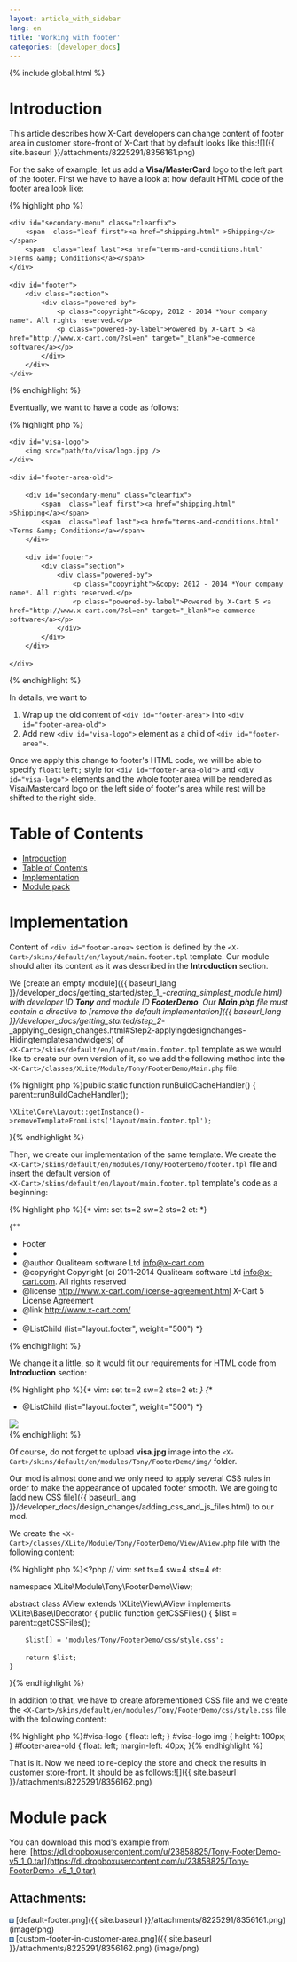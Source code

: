```yaml
---
layout: article_with_sidebar
lang: en
title: 'Working with footer'
categories: [developer_docs]
---
```


{% include global.html %}

# Introduction

This article describes how X-Cart developers can change content of footer area in customer store-front of X-Cart that by default looks like this:![]({{ site.baseurl }}/attachments/8225291/8356161.png)

For the sake of example, let us add a **Visa/MasterCard** logo to the left part of the footer. First we have to have a look at how default HTML code of the footer area look like:

{% highlight php %}<div id="footer-area">

	<div id="secondary-menu" class="clearfix">
		<span  class="leaf first"><a href="shipping.html" >Shipping</a></span>
		<span  class="leaf last"><a href="terms-and-conditions.html" >Terms &amp; Conditions</a></span>
	</div>

	<div id="footer">
		<div class="section">
			<div class="powered-by">
				<p class="copyright">&copy; 2012 - 2014 *Your company name*. All rights reserved.</p>
				<p class="powered-by-label">Powered by X-Cart 5 <a href="http://www.x-cart.com/?sl=en" target="_blank">e-commerce software</a></p>
			</div>
		</div>
	</div>

</div>{% endhighlight %}

Eventually, we want to have a code as follows:

{% highlight php %}<div id="footer-area">

	<div id="visa-logo">
		<img src="path/to/visa/logo.jpg />
	</div>

	<div id="footer-area-old">

		<div id="secondary-menu" class="clearfix">
			<span  class="leaf first"><a href="shipping.html" >Shipping</a></span>
			<span  class="leaf last"><a href="terms-and-conditions.html" >Terms &amp; Conditions</a></span>
		</div>

		<div id="footer">
			<div class="section">
				<div class="powered-by">
					<p class="copyright">&copy; 2012 - 2014 *Your company name*. All rights reserved.</p>
					<p class="powered-by-label">Powered by X-Cart 5 <a href="http://www.x-cart.com/?sl=en" target="_blank">e-commerce software</a></p>
				</div>
			</div>
		</div>

	</div>

</div>{% endhighlight %}

In details, we want to 

1.  Wrap up the old content of `<div id="footer-area">` into `<div id="footer-area-old">`
2.  Add new `<div id="visa-logo">` element as a child of `<div id="footer-area">`. 

Once we apply this change to footer's HTML code, we will be able to specify `float:left;` style for `<div id="footer-area-old">` and `<div id="visa-logo">` elements and the whole footer area will be rendered as Visa/Mastercard logo on the left side of footer's area while rest will be shifted to the right side.

# Table of Contents

*   [Introduction](#introduction)
*   [Table of Contents](#table-of-contents)
*   [Implementation](#implementation)
*   [Module pack](#module-pack)

# Implementation

Content of `<div id="footer-area>` section is defined by the `<X-Cart>/skins/default/en/layout/main.footer.tpl` template. Our module should alter its content as it was described in the **Introduction** section.

We [create an empty module]({{ baseurl_lang }}/developer_docs/getting_started/step_1_-_creating_simplest_module.html) with developer ID **Tony** and module ID **FooterDemo**. Our **Main.php** file must contain a directive to [remove the default implementation]({{ baseurl_lang }}/developer_docs/getting_started/step_2_-_applying_design_changes.html#Step2-applyingdesignchanges-Hidingtemplatesandwidgets) of   
`<X-Cart>/skins/default/en/layout/main.footer.tpl` template as we would like to create our own version of it, so we add the following method into the  
`<X-Cart>/classes/XLite/Module/Tony/FooterDemo/Main.php` file: 

{% highlight php %}public static function runBuildCacheHandler()
{
    parent::runBuildCacheHandler();

    \XLite\Core\Layout::getInstance()->removeTemplateFromLists('layout/main.footer.tpl');
}{% endhighlight %}

Then, we create our implementation of the same template. We create the `<X-Cart>/skins/default/en/modules/Tony/FooterDemo/footer.tpl` file and insert the default version of   
`<X-Cart>/skins/default/en/layout/main.footer.tpl` template's code as a beginning: 

{% highlight php %}{* vim: set ts=2 sw=2 sts=2 et: *}

{**
 * Footer
 *
 * @author    Qualiteam software Ltd <info@x-cart.com>
 * @copyright Copyright (c) 2011-2014 Qualiteam software Ltd <info@x-cart.com>. All rights reserved
 * @license   http://www.x-cart.com/license-agreement.html X-Cart 5 License Agreement
 * @link      http://www.x-cart.com/
 *
 * @ListChild (list="layout.footer", weight="500")
 *}

<div id="footer-area">
<list name="layout.main.footer">
</div>{% endhighlight %}

We change it a little, so it would fit our requirements for HTML code from **Introduction** section: 

{% highlight php %}{* vim: set ts=2 sw=2 sts=2 et: *}
{**
 * @ListChild (list="layout.footer", weight="500")
 *}
<div id="footer-area">
	<div id="visa-logo">
		<img src="skins/default/en/modules/Tony/FooterDemo/img/visa.jpg" />
	</div>
	<div id="footer-area-old">
		<list name="layout.main.footer">
	</div>
</div>{% endhighlight %}

Of course, do not forget to upload **visa.jpg** image into the `<X-Cart>/skins/default/en/modules/Tony/FooterDemo/img/` folder.

Our mod is almost done and we only need to apply several CSS rules in order to make the appearance of updated footer smooth. We are going to [add new CSS file]({{ baseurl_lang }}/developer_docs/design_changes/adding_css_and_js_files.html) to our mod.

We create the `<X-Cart>/classes/XLite/Module/Tony/FooterDemo/View/AView.php` file with the following content: 

{% highlight php %}<?php
// vim: set ts=4 sw=4 sts=4 et:

namespace XLite\Module\Tony\FooterDemo\View;

abstract class AView extends \XLite\View\AView implements \XLite\Base\IDecorator
{
	public function getCSSFiles()
    {
        $list = parent::getCSSFiles();

        $list[] = 'modules/Tony/FooterDemo/css/style.css';

        return $list;
    }
}{% endhighlight %}

In addition to that, we have to create aforementioned CSS file and we create the `<X-Cart>/skins/default/en/modules/Tony/FooterDemo/css/style.css` file with the following content:

{% highlight php %}#visa-logo {
	float: left;
}
#visa-logo img {
	height: 100px;
}
#footer-area-old {
	float: left;
	margin-left: 40px;
}{% endhighlight %}

That is it. Now we need to re-deploy the store and check the results in customer store-front. It should be as follows:![]({{ site.baseurl }}/attachments/8225291/8356162.png)

# Module pack

You can download this mod's example from here: [https://dl.dropboxusercontent.com/u/23858825/Tony-FooterDemo-v5_1_0.tar](https://dl.dropboxusercontent.com/u/23858825/Tony-FooterDemo-v5_1_0.tar)

## Attachments:

![](images/icons/bullet_blue.gif) [default-footer.png]({{ site.baseurl }}/attachments/8225291/8356161.png) (image/png)  
![](images/icons/bullet_blue.gif) [custom-footer-in-customer-area.png]({{ site.baseurl }}/attachments/8225291/8356162.png) (image/png)